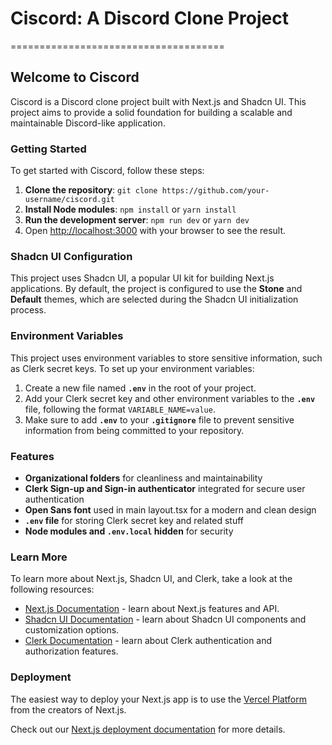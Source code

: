 # Ciscord: A Discord Clone Project
=====================================

## Welcome to Ciscord

Ciscord is a Discord clone project built with Next.js and Shadcn UI. This project aims to provide a solid foundation for building a scalable and maintainable Discord-like application.

### Getting Started

To get started with Ciscord, follow these steps:

1. **Clone the repository**: `git clone https://github.com/your-username/ciscord.git`
2. **Install Node modules**: `npm install` or `yarn install`
3. **Run the development server**: `npm run dev` or `yarn dev`
4. Open [http://localhost:3000](http://localhost:3000) with your browser to see the result.

### Shadcn UI Configuration

This project uses Shadcn UI, a popular UI kit for building Next.js applications. By default, the project is configured to use the **<b>Stone</b>** and **<b>Default</b>** themes, which are selected during the Shadcn UI initialization process.

### Environment Variables

This project uses environment variables to store sensitive information, such as Clerk secret keys. To set up your environment variables:

1. Create a new file named **`.env`** in the root of your project.
2. Add your Clerk secret key and other environment variables to the **`.env`** file, following the format `VARIABLE_NAME=value`.
3. Make sure to add **`.env`** to your **`.gitignore`** file to prevent sensitive information from being committed to your repository.

### Features

* **Organizational folders** for cleanliness and maintainability
* **Clerk Sign-up and Sign-in authenticator** integrated for secure user authentication
* **Open Sans font** used in main layout.tsx for a modern and clean design
* **`.env` file** for storing Clerk secret key and related stuff
* **Node modules and `.env.local` hidden** for security

### Learn More

To learn more about Next.js, Shadcn UI, and Clerk, take a look at the following resources:

* [Next.js Documentation](https://nextjs.org/docs) - learn about Next.js features and API.
* [Shadcn UI Documentation](https://shadcn.github.io/ui/) - learn about Shadcn UI components and customization options.
* [Clerk Documentation](https://clerk.dev/docs) - learn about Clerk authentication and authorization features.

### Deployment

The easiest way to deploy your Next.js app is to use the [Vercel Platform](https://vercel.com/new?utm_medium=default-template&filter=next.js&utm_source=create-next-app&utm_campaign=create-next-app-readme) from the creators of Next.js.

Check out our [Next.js deployment documentation](https://nextjs.org/docs/deployment) for more details.